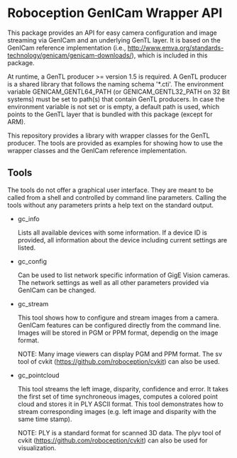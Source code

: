 Roboception GenICam Wrapper API
===============================

This package provides an API for easy camera configuration and image streaming
via GenICam and an underlying GenTL layer. It is based on the GenICam reference
implementation (i.e., http://www.emva.org/standards-technology/genicam/genicam-downloads/),
which is included in this package.

At runtime, a GenTL producer >= version 1.5 is required. A GenTL producer is a
shared library that follows the naming schema '*.cti'. The environment variable
GENICAM_GENTL64_PATH (or GENICAM_GENTL32_PATH on 32 Bit systems) must be set to
path(s) that contain GenTL producers. In case the environment variable is not
set or is empty, a default path is used, which points to the GenTL layer that
is bundled with this package (except for ARM).

This repository provides a library with wrapper classes for the GenTL producer.
The tools are provided as examples for showing how to use the wrapper classes
and the GenICam reference implementation.

Tools
-----

The tools do not offer a graphical user interface. They are meant to be called
from a shell and controlled by command line parameters. Calling the tools
without any parameters prints a help text on the standard output.

* gc_info

  Lists all available devices with some information. If a device ID is
  provided, all information about the device including current settings are
  listed.

* gc_config

  Can be used to list network specific information of GigE Vision cameras. The
  network settings as well as all other parameters provided via GenICam can be
  changed.

* gc_stream

  This tool shows how to configure and stream images from a camera. GenICam
  features can be configured directly from the command line. Images will be
  stored in PGM or PPM format, dependig on the image format.

  NOTE: Many image viewers can display PGM and PPM format. The sv tool of cvkit
  (https://github.com/roboception/cvkit) can also be used.

* gc_pointcloud

  This tool streams the left image, disparity, confidence and error. It takes
  the first set of time synchroneous images, computes a colored point cloud
  and stores it in PLY ASCII format. This tool demonstrates how to stream
  corresponding images (e.g. left image and disparity with the same time
  stamp).

  NOTE: PLY is a standard format for scanned 3D data. The plyv tool of cvkit
  (https://github.com/roboception/cvkit) can also be used for visualization.
